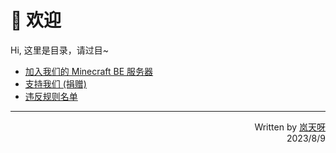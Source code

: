 # 👋 欢迎
Hi, 这里是目录，请过目~

* [加入我们的 Minecraft BE 服务器](/play.md)
* [支持我们 (捐赠)](/donate.md)
* [违反规则名单](/blacklist.md)

---
<p align="right">
    Written by <a href="https://space.bilibili.com/355877984?from=search" target="_blank">岚天呀</a>
        <br>
    2023/8/9
</p>
